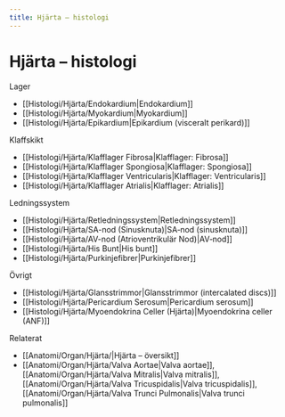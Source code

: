 ```yaml
---
title: Hjärta – histologi
---
```


# Hjärta – histologi

Lager
- [[Histologi/Hjärta/Endokardium|Endokardium]]
- [[Histologi/Hjärta/Myokardium|Myokardium]]
- [[Histologi/Hjärta/Epikardium|Epikardium (visceralt perikard)]]

Klaffskikt
- [[Histologi/Hjärta/Klafflager Fibrosa|Klafflager: Fibrosa]]
- [[Histologi/Hjärta/Klafflager Spongiosa|Klafflager: Spongiosa]]
- [[Histologi/Hjärta/Klafflager Ventricularis|Klafflager: Ventricularis]]
- [[Histologi/Hjärta/Klafflager Atrialis|Klafflager: Atrialis]]

Ledningssystem
- [[Histologi/Hjärta/Retledningssystem|Retledningssystem]]
- [[Histologi/Hjärta/SA-nod (Sinusknuta)|SA‑nod (sinusknuta)]]
- [[Histologi/Hjärta/AV-nod (Atrioventrikulär Nod)|AV‑nod]]
- [[Histologi/Hjärta/His Bunt|His bunt]]
- [[Histologi/Hjärta/Purkinjefibrer|Purkinjefibrer]]

Övrigt
- [[Histologi/Hjärta/Glansstrimmor|Glansstrimmor (intercalated discs)]]
- [[Histologi/Hjärta/Pericardium Serosum|Pericardium serosum]]
- [[Histologi/Hjärta/Myoendokrina Celler (Hjärta)|Myoendokrina celler (ANF)]]

Relaterat
- [[Anatomi/Organ/Hjärta/|Hjärta – översikt]]
- [[Anatomi/Organ/Hjärta/Valva Aortae|Valva aortae]], [[Anatomi/Organ/Hjärta/Valva Mitralis|Valva mitralis]], [[Anatomi/Organ/Hjärta/Valva Tricuspidalis|Valva tricuspidalis]], [[Anatomi/Organ/Hjärta/Valva Trunci Pulmonalis|Valva trunci pulmonalis]]
